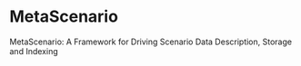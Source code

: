 # MetaScenario
MetaScenario: A Framework for Driving Scenario Data Description, Storage and Indexing
